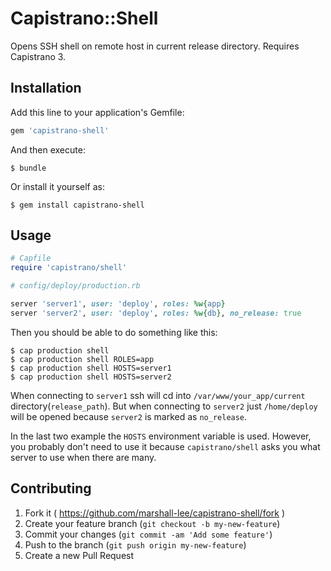 # Capistrano::Shell

Opens SSH shell on remote host in current release directory. Requires Capistrano 3.

## Installation

Add this line to your application's Gemfile:

```ruby
gem 'capistrano-shell'
```

And then execute:

    $ bundle

Or install it yourself as:

    $ gem install capistrano-shell

## Usage

```ruby
# Capfile
require 'capistrano/shell'
```

```ruby
# config/deploy/production.rb

server 'server1', user: 'deploy', roles: %w{app}
server 'server2', user: 'deploy', roles: %w{db}, no_release: true
```

Then you should be able to do something like this:

    $ cap production shell
    $ cap production shell ROLES=app
    $ cap production shell HOSTS=server1
    $ cap production shell HOSTS=server2

When connecting to `server1` ssh will cd into `/var/www/your_app/current` directory(`release_path`). But when connecting to `server2` just `/home/deploy` will be opened because `server2` is marked as `no_release`.

In the last two example the `HOSTS` environment variable is used. However, you probably don't need to use it because `capistrano/shell` asks you what server to use when there are many.

## Contributing

1. Fork it ( https://github.com/marshall-lee/capistrano-shell/fork )
2. Create your feature branch (`git checkout -b my-new-feature`)
3. Commit your changes (`git commit -am 'Add some feature'`)
4. Push to the branch (`git push origin my-new-feature`)
5. Create a new Pull Request
